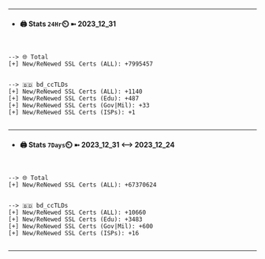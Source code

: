 

---
- #### 🖨️ **Stats** `24Hr`⏲️ ➼ 2023_12_31
```console


--> 🌐 Total
[+] New/ReNewed SSL Certs (ALL): +7995457


--> 🇧🇩 bd_ccTLDs
[+] New/ReNewed SSL Certs (ALL): +1140
[+] New/ReNewed SSL Certs (Edu): +487
[+] New/ReNewed SSL Certs (Gov|Mil): +33
[+] New/ReNewed SSL Certs (ISPs): +1


```

---
- #### 🖨️ **Stats** `7Days`⏲️ ➼ 2023_12_31 <--> 2023_12_24
```console


--> 🌐 Total
[+] New/ReNewed SSL Certs (ALL): +67370624


--> 🇧🇩 bd_ccTLDs
[+] New/ReNewed SSL Certs (ALL): +10660
[+] New/ReNewed SSL Certs (Edu): +3483
[+] New/ReNewed SSL Certs (Gov|Mil): +600
[+] New/ReNewed SSL Certs (ISPs): +16


```

---

